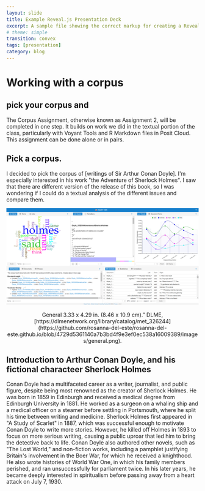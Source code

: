 ```yaml
---
layout: slide
title: Example Reveal.js Presentation Deck
excerpt: A sample file showing the correct markup for creating a Reveal.js slide deck"
# theme: simple
transition: convex
tags: [presentation]
category: blog
---
```

# Working with a corpus

## pick your corpus and 
The Corpus Assignment, otherwise known as Assignment 2, will be completed in one step. It builds on work we did in the textual portion of the class, particularly with Voyant Tools and R Markdown files in Posit Cloud. This assignment can be done alone or in pairs.

## Pick a corpus. 
I decided to pick the corpus of [writings of Sir Arthur Conan Doyle]. I'm especially interested in his work "the Adventure of Sherlock Holmes". I saw that there are different version of the release of this book, so I was wondering if I could do a textual analysis of the different issues and compare them. 

![General](/images/general.png "Genera;")
<div align="center"> General 3.33 x 4.29 in. (8.46 x 10.9 cm).” DLME, [https://dlmenetwork.org/library/catalog/met_326244](https://github.com/rosanna-del-este/rosanna-del-este.github.io/blob/4729d5361140a7b3bd4f9e3ef0ec538a16009389/images/general.png). </div>

## Introduction to Arthur Conan Doyle, and his fictional characteer Sherlock Holmes
Conan Doyle had a multifaceted career as a writer, journalist, and public figure, despite being most renowned as the creator of Sherlock Holmes. He was born in 1859 in Edinburgh and received a medical degree from Edinburgh University in 1881. He worked as a surgeon on a whaling ship and a medical officer on a steamer before settling in Portsmouth, where he split his time between writing and medicine.
Sherlock Holmes first appeared in "A Study of Scarlet" in 1887, which was successful enough to motivate Conan Doyle to write more stories. However, he killed off Holmes in 1893 to focus on more serious writing, causing a public uproar that led him to bring the detective back to life. Conan Doyle also authored other novels, such as "The Lost World," and non-fiction works, including a pamphlet justifying Britain's involvement in the Boer War, for which he received a knighthood. He also wrote histories of World War One, in which his family members perished, and ran unsuccessfully for parliament twice. In his later years, he became deeply interested in spiritualism before passing away from a heart attack on July 7, 1930.
